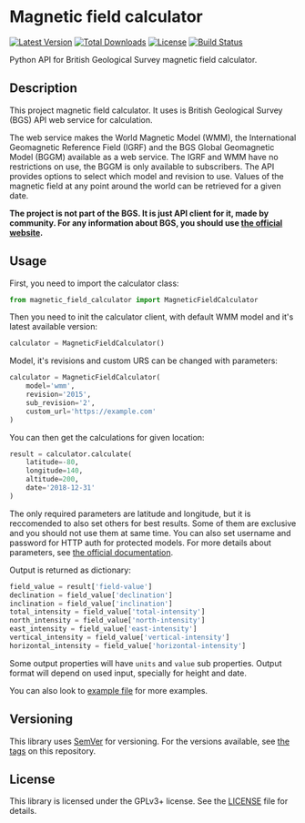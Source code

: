 Magnetic field calculator
=========================

[![Latest Version][icon-version]][link-pypi]
[![Total Downloads][icon-downloads]][link-pypi]
[![License][icon-license]][link-license]
[![Build Status][icon-travis]][link-travis]

Python API for British Geological Survey magnetic field calculator.

## Description

This project magnetic field calculator. It uses is British Geological Survey (BGS) API web service for calculation.

The web service makes the World Magnetic Model (WMM), the International Geomagnetic Reference Field (IGRF) and the BGS Global Geomagnetic Model (BGGM) available as a web service. The IGRF and WMM have no restrictions on use, the BGGM is only available to subscribers. The API provides options to select which model and revision to use. Values of the magnetic field at any point around the world can be retrieved for a given date.

**The project is not part of the BGS. It is just API client for it, made by community. For any information about BGS, you should use [the official website][link-bgs].**

## Usage

First, you need to import the calculator class:

```python
from magnetic_field_calculator import MagneticFieldCalculator
```

Then you need to init the calculator client, with default WMM model and it's latest available version:

```python
calculator = MagneticFieldCalculator()
```

Model, it's revisions and custom URS can be changed with parameters:

```python
calculator = MagneticFieldCalculator(
    model='wmm',
    revision='2015',
    sub_revision='2',
    custom_url='https://example.com'
)
```

You can then get the calculations for given location:

```python
result = calculator.calculate(
    latitude=-80,
    longitude=140,
    altitude=200,
    date='2018-12-31'
)
```

The only required parameters are latitude and longitude, but it is reccomended to also set others for best results. Some of them are exclusive and you should not use them at same time. You can also set username and password for HTTP auth for protected models. For more details about parameters, see [the official documentation][link-parameters].

Output is returned as dictionary:

```python
field_value = result['field-value']
declination = field_value['declination']
inclination = field_value['inclination']
total_intensity = field_value['total-intensity']
north_intensity = field_value['north-intensity']
east_intensity = field_value['east-intensity']
vertical_intensity = field_value['vertical-intensity']
horizontal_intensity = field_value['horizontal-intensity']
```

Some output properties will have `units` and `value` sub properties. Output format will depend on used input, specially for height and date.

You can also look to [example file][link-example] for more examples.

## Versioning

This library uses [SemVer][link-semver] for versioning. For the versions available, see [the tags][link-tags] on this repository.

## License

This library is licensed under the GPLv3+ license. See the [LICENSE][link-license-file] file for details.

[icon-version]: https://img.shields.io/pypi/v/magnetic-field-calculator.svg?style=flat-square&label=version
[icon-downloads]: https://img.shields.io/pypi/dm/magnetic-field-calculator.svg?style=flat-square&label=downloads
[icon-license]: https://img.shields.io/pypi/l/magnetic-field-calculator.svg?style=flat-square&label=license
[icon-travis]: https://img.shields.io/travis/com/filips123/MagneticFieldCalculator.svg?style=flat-square&label=build+status

[link-pypi]: https://pypi.org/project/magnetic-field-calculator/
[link-license]: https://choosealicense.com/licenses/gpl-3.0/
[link-semver]: https://semver.org/
[link-travis]: https://travis-ci.com/filips123/MagneticFieldCalculator/

[link-example]: https://github.com/filips123/MagneticFieldCalculator/blob/master/example.py
[link-tags]: https://github.com/filips123/MagneticFieldCalculator/tags/
[link-license-file]: https://github.com/filips123/MagneticFieldCalculator/blob/master/LICENSE

[link-bgs]: https://bgs.ac.uk/
[link-parameters]: http://geomag.bgs.ac.uk/web_service/GMModels/help/parameters
